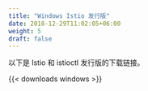 ```yaml
---
title: "Windows Istio 发行版"
date: 2018-12-29T11:02:05+06:00
weight: 5
draft: false
---
```


以下是 Istio 和 istioctl 发行版的下载链接。

{{< downloads windows >}}

